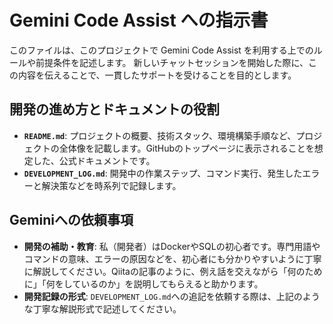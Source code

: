 # Gemini Code Assist への指示書

このファイルは、このプロジェクトで Gemini Code Assist を利用する上でのルールや前提条件を記述します。
新しいチャットセッションを開始した際に、この内容を伝えることで、一貫したサポートを受けることを目的とします。

## 開発の進め方とドキュメントの役割

- **`README.md`**: プロジェクトの概要、技術スタック、環境構築手順など、プロジェクトの全体像を記載します。GitHubのトップページに表示されることを想定した、公式ドキュメントです。
- **`DEVELOPMENT_LOG.md`**: 開発中の作業ステップ、コマンド実行、発生したエラーと解決策などを時系列で記録します。

## Geminiへの依頼事項

- **開発の補助・教育**: 私（開発者）はDockerやSQLの初心者です。専門用語やコマンドの意味、エラーの原因などを、初心者にも分かりやすいように丁寧に解説してください。Qiitaの記事のように、例え話を交えながら「何のために」「何をしているのか」を説明してもらえると助かります。
- **開発記録の形式**: `DEVELOPMENT_LOG.md`への追記を依頼する際は、上記のような丁寧な解説形式で記述してください。